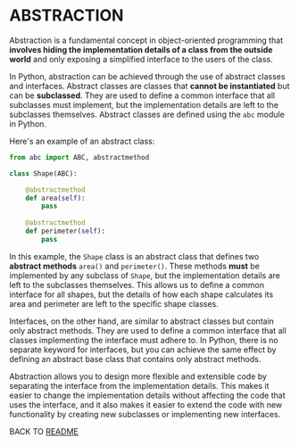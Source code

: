 # ABSTRACTION

Abstraction is a fundamental concept in object-oriented programming that **involves hiding the implementation details of a class from the outside world** and only exposing a simplified interface to the users of the class.

In Python, abstraction can be achieved through the use of abstract classes and interfaces. Abstract classes are classes that **cannot be instantiated** but can be **subclassed**. They are used to define a common interface that all subclasses must implement, but the implementation details are left to the subclasses themselves. Abstract classes are defined using the `abc` module in Python.

Here's an example of an abstract class:

```python
from abc import ABC, abstractmethod

class Shape(ABC):

    @abstractmethod
    def area(self):
        pass
    
    @abstractmethod
    def perimeter(self):
        pass
```

In this example, the `Shape` class is an abstract class that defines two **abstract methods** `area()` and `perimeter()`. These methods **must** be implemented by any subclass of `Shape`, but the implementation details are left to the subclasses themselves. This allows us to define a common interface for all shapes, but the details of how each shape calculates its area and perimeter are left to the specific shape classes.

Interfaces, on the other hand, are similar to abstract classes but contain only abstract methods. They are used to define a common interface that all classes implementing the interface must adhere to. In Python, there is no separate keyword for interfaces, but you can achieve the same effect by defining an abstract base class that contains only abstract methods.

Abstraction allows you to design more flexible and extensible code by separating the interface from the implementation details. This makes it easier to change the implementation details without affecting the code that uses the interface, and it also makes it easier to extend the code with new functionality by creating new subclasses or implementing new interfaces.

BACK TO [README](/README.md)
